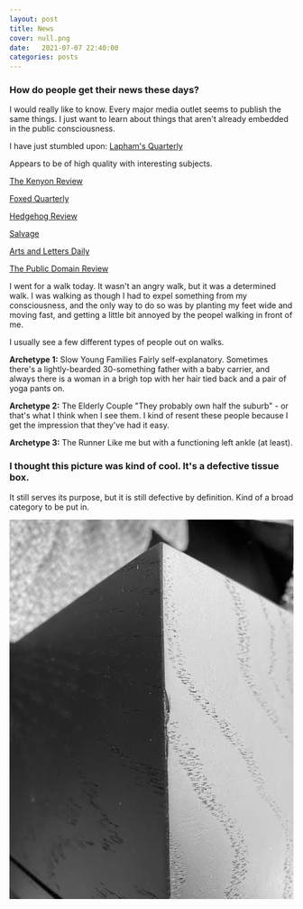 ```yaml
---
layout: post
title: News
cover: null.png
date:   2021-07-07 22:40:00
categories: posts
---
```


### How do people get their news these days?

I would really like to know.  Every major media outlet seems to publish the same things. I just want to learn about things that aren't already embedded in the public consciousness. 

I have just stumbled upon:
[Lapham's Quarterly](https://www.laphamsquarterly.org/)

Appears to be of high quality with interesting subjects.


[The Kenyon Review](https://kenyonreview.org/)

[Foxed Quarterly](https://foxedquarterly.com/)

[Hedgehog Review](https://hedgehogreview.com/)

[Salvage](https://salvage.zone/)

[Arts and Letters Daily](https://aldaily.com/)

[The Public Domain Review](https://publicdomainreview.org/)


I went for a walk today. It wasn't an angry walk, but it was a determined walk. I was walking as though I had to expel something from my consciousness, and the only way to do so was by planting my feet wide and moving fast, and getting a little bit annoyed by the peopel walking in front of me.

I usually see a few different types of people out on walks.

**Archetype 1:** Slow Young Families
Fairly self-explanatory. Sometimes there's a lightly-bearded 30-something father with a baby carrier, and always there is a woman in a brigh top with her hair tied back and a pair of yoga pants on.

**Archetype 2:** The Elderly Couple
"They probably own half the suburb" - or that's what I think when I see them. I kind of resent these people because I get the impression that they've had it easy. 

**Archetype 3:** The Runner
Like me but with a functioning left ankle (at least).


### I thought this picture was kind of cool. It's a defective tissue box.
It still serves its purpose, but it is still defective by definition. Kind of a broad category to be put in.

![waveforms](/assets/images/photographs/thumbnails/IMG_0051.jpg)